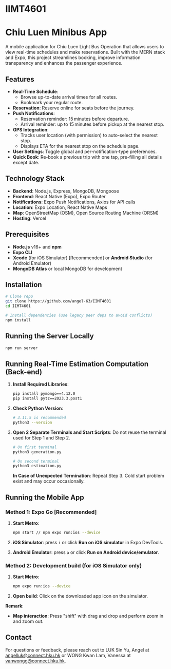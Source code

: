 # IIMT4601
# Chiu Luen Minibus App

A mobile application for Chiu Luen Light Bus Operation that allows users to view real-time schedules and make reservations. Built with the MERN stack and Expo, this project streamlines booking, improve information transparency and enhances the passenger experience. 

## Features

* **Real-Time Schedule**: 
  * Browse up-to-date arrival times for all routes.
  * Bookmark your regular route. 
* **Reservation**: Reserve online for seats before the journey. 
* **Push Notifications**:
  * Reservation reminder: 15 minutes before departure. 
  * Arrival reminder: up to 15 minutes before pickup at the nearest stop.
* **GPS Integration**:
  * Tracks user location (with permission) to auto-select the nearest stop.
  * Displays ETA for the nearest stop on the schedule page.
* **User Settings**: Toggle global and per-notification-type preferences.
* **Quick Book**: Re-book a previous trip with one tap, pre-filling all details except date.

## Technology Stack

* **Backend**: Node.js, Express, MongoDB, Mongoose
* **Frontend**: React Native (Expo), Expo Router
* **Notifications**: Expo Push Notifications, Axios for API calls
* **Location**: Expo Location, React Native Maps
* **Map**: OpenStreetMap (OSM), Open Source Routing Machine (ORSM)
* **Hosting**: Vercel

## Prerequisites

* **Node.js** v16+ and **npm**
* **Expo CLI**
* **Xcode** (for iOS Simulator) [Recommended] or **Android Studio** (for Android Emulator)
* **MongoDB Atlas** or local MongoDB for development

## Installation

```bash
# Clone repo
git clone https://github.com/angel-63/IIMT4601
cd IIMT4601

# Install dependencies (use legacy peer deps to avoid conflicts)
npm install
```

## Running the Server Locally

```bash
npm run server
```

## Running Real-Time Estimation Computation (Back-end)

1. **Install Required Libraries**:

   ```bash
   pip install pymongo==4.12.0
   pip install pytz==2023.3.post1
   ```
2. **Check Python Version**:

   ```bash
   # 3.11.5 is recommended
   python3 --version
   ```
3. **Open 2 Separate Terminals and Start Scripts**: Do not reuse the terminal used for Step 1 and Step 2.

   ```bash
   # On first terminal
   python3 generation.py

   # On second terminal
   python3 estimation.py
   ```
   **In Case of Unexpected Termination**:
   Repeat Step 3.
   Cold start problem exist and may occur occasionally.


## Running the Mobile App

### Method 1: Expo Go [Recommended]
1. **Start Metro**:

   ```bash
   npm start // npm expo run:ios --device
   ```
2. **iOS Simulator**: press `i` or click **Run on iOS simulator** in Expo DevTools.
3. **Android Emulator**: press `a` or click **Run on Android device/emulator**.

### Method 2: Development build (for iOS Simulator only)
1. **Start Metro**:

   ```bash
   npm expo run:ios --device
   ```
2. **Open build**: Click on the downloaded app icon on the simulator. 

**Remark**: 
* **Map interaction**: Press "shift" with drag and drop and perform zoom in and zoom out. 

## Contact

For questions or feedback, please reach out to LUK Sin Yu, Angel at [angelluk@connect.hku.hk](mailto:angelluk@connect.hku.hk) or WONG Kwan Lam, Vanessa at [vanwongg@connect.hku.hk](mailto:vanwongg@connect.hku.hk). 
